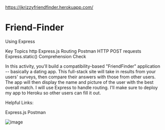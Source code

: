 https://jkrizzyfriendfinder.herokuapp.com/
# Friend-Finder

Using Express


Key Topics
http
Express.js
Routing
Postman
HTTP POST requests
Express.static()
Comprehension Check

In this activity, you'll build a compatibility-based "FriendFinder" application -- basically a dating app. This full-stack site will take in results from your users' surveys, then compare their answers with those from other users. The app will then display the name and picture of the user with the best overall match. I will use Express to handle routing. I'll make sure to deploy my app to Heroku so other users can fill it out.

Helpful Links:

Express.js
Postman

![image](https://user-images.githubusercontent.com/46582302/65398414-1ab57800-dd85-11e9-943f-cd53ac1984ad.png)
